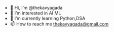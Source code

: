 - 👋 Hi, I’m @thekavyagada
- 👀 I’m interested in AI ML
- 🌱 I’m currently learning Python,DSA
- 📫 How to reach me thekavyagada@gmail.com


<!---
thekavyagada/thekavyagada is a ✨ special ✨ repository because its `README.md` (this file) appears on your GitHub profile.
You can click the Preview link to take a look at your changes.
--->
